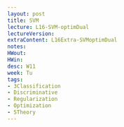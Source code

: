 ```yaml
---
layout: post
title: SVM
lecture: L16-SVM-optimDual
lectureVersion: 
extraContent: L16Extra-SVMoptimDual
notes:
HWout: 
HWin:
desc: W11
week: Tu
tags:
- 3Classification
- Discriminative
- Regularization
- Optimization
- 5Theory
---
```

